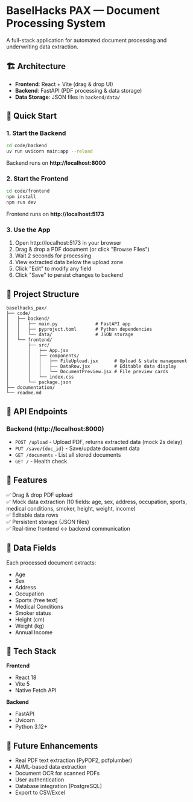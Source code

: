 # BaselHacks PAX — Document Processing System

A full-stack application for automated document processing and underwriting data extraction.

## 🏗️ Architecture

- **Frontend**: React + Vite (drag & drop UI)
- **Backend**: FastAPI (PDF processing & data storage)
- **Data Storage**: JSON files in `backend/data/`

## 🚀 Quick Start

### 1. Start the Backend

```bash
cd code/backend
uv run uvicorn main:app --reload
```

Backend runs on **http://localhost:8000**

### 2. Start the Frontend

```bash
cd code/frontend
npm install
npm run dev
```

Frontend runs on **http://localhost:5173**

### 3. Use the App

1. Open http://localhost:5173 in your browser
2. Drag & drop a PDF document (or click "Browse Files")
3. Wait 2 seconds for processing
4. View extracted data below the upload zone
5. Click "Edit" to modify any field
6. Click "Save" to persist changes to backend

## 📁 Project Structure

```
baselhacks_pax/
├── code/
│   ├── backend/
│   │   ├── main.py              # FastAPI app
│   │   ├── pyproject.toml       # Python dependencies
│   │   └── data/                # JSON storage
│   └── frontend/
│       ├── src/
│       │   ├── App.jsx
│       │   ├── components/
│       │   │   ├── FileUpload.jsx      # Upload & state management
│       │   │   ├── DataRow.jsx         # Editable data display
│       │   │   └── DocumentPreview.jsx # File preview cards
│       │   └── index.css
│       └── package.json
├── documentation/
└── readme.md
```

## 🔌 API Endpoints

### Backend (http://localhost:8000)

- `POST /upload` - Upload PDF, returns extracted data (mock 2s delay)
- `PUT /save/{doc_id}` - Save/update document data
- `GET /documents` - List all stored documents
- `GET /` - Health check

## 🎯 Features

✅ Drag & drop PDF upload  
✅ Mock data extraction (10 fields: age, sex, address, occupation, sports, medical conditions, smoker, height, weight, income)  
✅ Editable data rows  
✅ Persistent storage (JSON files)  
✅ Real-time frontend ↔ backend communication  

## 📝 Data Fields

Each processed document extracts:
- Age
- Sex
- Address
- Occupation
- Sports (free text)
- Medical Conditions
- Smoker status
- Height (cm)
- Weight (kg)
- Annual Income

## 🔧 Tech Stack

**Frontend**
- React 18
- Vite 5
- Native Fetch API

**Backend**
- FastAPI
- Uvicorn
- Python 3.12+

## 🚧 Future Enhancements

- Real PDF text extraction (PyPDF2, pdfplumber)
- AI/ML-based data extraction
- Document OCR for scanned PDFs
- User authentication
- Database integration (PostgreSQL)
- Export to CSV/Excel

